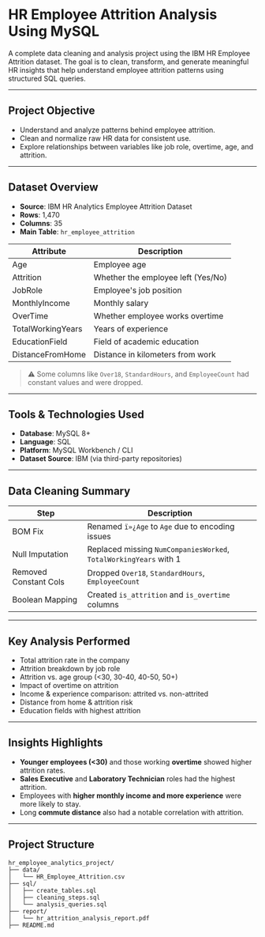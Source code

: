 # HR Employee Attrition Analysis Using MySQL

A complete data cleaning and analysis project using the IBM HR Employee Attrition dataset. The goal is to clean, transform, and generate meaningful HR insights that help understand employee attrition patterns using structured SQL queries.

---

##  Project Objective

* Understand and analyze patterns behind employee attrition.
* Clean and normalize raw HR data for consistent use.
* Explore relationships between variables like job role, overtime, age, and attrition.

---

##  Dataset Overview

* **Source**: IBM HR Analytics Employee Attrition Dataset
* **Rows**: 1,470
* **Columns**: 35
* **Main Table**: `hr_employee_attrition`

| Attribute         | Description                        |
| ----------------- | ---------------------------------- |
| Age               | Employee age                       |
| Attrition         | Whether the employee left (Yes/No) |
| JobRole           | Employee's job position            |
| MonthlyIncome     | Monthly salary                     |
| OverTime          | Whether employee works overtime    |
| TotalWorkingYears | Years of experience                |
| EducationField    | Field of academic education        |
| DistanceFromHome  | Distance in kilometers from work   |

> ⚠️ Some columns like `Over18`, `StandardHours`, and `EmployeeCount` had constant values and were dropped.

---

##  Tools & Technologies Used

* **Database**: MySQL 8+
* **Language**: SQL
* **Platform**: MySQL Workbench / CLI
* **Dataset Source**: IBM (via third-party repositories)

---

##  Data Cleaning Summary

| Step                    | Description                                                       |
| ----------------------- | ----------------------------------------------------------------- |
|  BOM Fix               | Renamed `ï»¿Age` to `Age` due to encoding issues                  |
|  Null Imputation       | Replaced missing `NumCompaniesWorked`, `TotalWorkingYears` with 1 |
|  Removed Constant Cols | Dropped `Over18`, `StandardHours`, `EmployeeCount`                |
|  Boolean Mapping       | Created `is_attrition` and `is_overtime` columns                  |

---

##  Key Analysis Performed

* Total attrition rate in the company
* Attrition breakdown by job role
* Attrition vs. age group (<30, 30-40, 40-50, 50+)
* Impact of overtime on attrition
* Income & experience comparison: attrited vs. non-attrited
* Distance from home & attrition risk
* Education fields with highest attrition

---

##  Insights Highlights

* **Younger employees (<30)** and those working **overtime** showed higher attrition rates.
* **Sales Executive** and **Laboratory Technician** roles had the highest attrition.
* Employees with **higher monthly income and more experience** were more likely to stay.
* Long **commute distance** also had a notable correlation with attrition.

---

##  Project Structure

```
hr_employee_analytics_project/
├── data/
│   └── HR_Employee_Attrition.csv
├── sql/
│   ├── create_tables.sql
│   ├── cleaning_steps.sql
│   └── analysis_queries.sql
├── report/
│   └── hr_attrition_analysis_report.pdf
├── README.md
```

